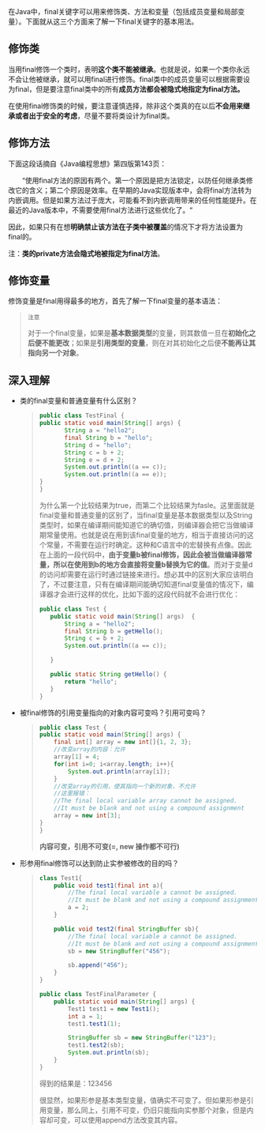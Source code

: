 在Java中，final关键字可以用来修饰类、方法和变量（包括成员变量和局部变量）。下面就从这三个方面来了解一下final关键字的基本用法。

## 修饰类

当用final修饰一个类时，表明**这个类不能被继承**。也就是说，如果一个类你永远不会让他被继承，就可以用final进行修饰。final类中的成员变量可以根据需要设为final，但是要注意final类中的所有**成员方法都会被隐式地指定为final方法。**

在使用final修饰类的时候，要注意谨慎选择，除非这个类真的在以后**不会用来继承或者出于安全的考虑**，尽量不要将类设计为final类。

## 修饰方法

下面这段话摘自《Java编程思想》第四版第143页：

　　“使用final方法的原因有两个。第一个原因是把方法锁定，以防任何继承类修改它的含义；第二个原因是效率。在早期的Java实现版本中，会将final方法转为内嵌调用。但是如果方法过于庞大，可能看不到内嵌调用带来的任何性能提升。在最近的Java版本中，不需要使用final方法进行这些优化了。“

因此，如果只有在想**明确禁止该方法在子类中被覆盖**的情况下才将方法设置为final的。

注：**类的private方法会隐式地被指定为final方法**。

## 修饰变量

修饰变量是final用得最多的地方，首先了解一下final变量的基本语法：

> `注意`
>
> 对于一个final变量，如果是**基本数据类型**的变量，则其数值一旦在**初始化之后便不能更改**；如果是**引用类型的变量**，则在对其初始化之后便**不能再让其指向另一个对象**。

## 深入理解

- 类的final变量和普通变量有什么区别？

  > ```java
  > public class TestFinal {
  > public static void main(String[] args) {
  >        String a = "hello2"; 
  >        final String b = "hello";
  >        String d = "hello";
  >        String c = b + 2; 
  >        String e = d + 2;
  >        System.out.println((a == c));
  >        System.out.println((a == e));
  > }
  > }
  > ```
  >
  > 为什么第一个比较结果为true，而第二个比较结果为fasle。这里面就是final变量和普通变量的区别了，当final变量是基本数据类型以及String类型时，如果在编译期间能知道它的确切值，则编译器会把它当做编译期常量使用。也就是说在用到该final变量的地方，相当于直接访问的这个常量，不需要在运行时确定。这种和C语言中的宏替换有点像。因此在上面的一段代码中，**由于变量b被final修饰，因此会被当做编译器常量，所以在使用到b的地方会直接将变量b替换为它的值**。而对于变量d的访问却需要在运行时通过链接来进行。想必其中的区别大家应该明白了，不过要注意，只有在编译期间能确切知道final变量值的情况下，编译器才会进行这样的优化，比如下面的这段代码就不会进行优化：
  >
  > ```java
  > public class Test {
  >    public static void main(String[] args)  {
  >        String a = "hello2"; 
  >        final String b = getHello();
  >        String c = b + 2; 
  >        System.out.println((a == c));
  > 
  >    }
  > 
  >    public static String getHello() {
  >        return "hello";
  >    }
  > }
  > ```

- 被final修饰的引用变量指向的对象内容可变吗？引用可变吗？

  > ```java
  > public class Test {
  > public static void main(String[] args) {
  >     final int[] array = new int[]{1, 2, 3};
  >     //改变array的内容：允许
  >     array[1] = 4;
  >     for(int i=0; i<array.length; i++){
  >         System.out.println(array[i]);
  >     }
  >     //改变array的引用，使其指向一个新的对象，不允许
  >     //这里报错：
  >     //The final local variable array cannot be assigned. 
  >     //It must be blank and not using a compound assignment
  >     array = new int[3];
  > }
  > }
  > ```
  >
  > **内容可变，引用不可变(=, new 操作都不可行)**

- 形参用final修饰可以达到防止实参被修改的目的吗？

  > ```java
  > class Test1{
  >     public void test1(final int a){
  >         //The final local variable a cannot be assigned. 
  >         //It must be blank and not using a compound assignment
  >         a = 2;
  >     }
  > 
  >     public void test2(final StringBuffer sb){
  >         //The final local variable a cannot be assigned. 
  >         //It must be blank and not using a compound assignment
  >         sb = new StringBuffer("456");
  > 
  >         sb.append("456");
  >     }
  > }
  > 
  > public class TestFinalParameter {
  >     public static void main(String[] args) {
  >         Test1 test1 = new Test1();
  >         int a = 1;
  >         test1.test1(1);
  > 
  >         StringBuffer sb = new StringBuffer("123");
  >         test1.test2(sb);
  >         System.out.println(sb);
  >     }
  > }
  > ```
  >
  > 得到的结果是：123456
  >
  > 很显然，如果形参是基本类型变量，值确实不可变了。但如果形参是引用变量，那么同上，引用不可变，仍旧只能指向实参那个对象，但是内容却可变，可以使用append方法改变其内容。

  

  